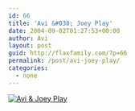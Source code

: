 ```yaml
---
id: 66
title: 'Avi &#038; Joey Play'
date: 2004-09-02T01:27:53+00:00
author: Avi
layout: post
guid: http://flaxfamily.com/?p=66
permalink: /post/avi-joey-play/
categories:
  - none
---
```

[![Avi & Joey Play](http://flaxfamily.com/blog/uploads/thumb-avijoeyjujitsu.jpg)](http://flaxfamily.com/blog/uploads/avijoeyjujitsu.jpg)